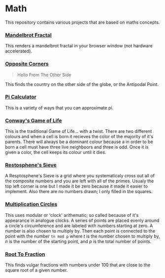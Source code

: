# Math
This repository contains various projects that are based on maths concepts.

### [Mandelbrot Fractal](./Mandelbrot/)
This renders a mandelbrot fractal in your browser window (not hardware accelerated).

### [Opposite Corners](./OppositeCorners/)
> Hello From The Other Side

This finds the country on the other side of the globe, or the Antipodal Point.

### [Pi Calculator](./PiCalculator/)
This is a variety of ways that you can approximate pi.

### [Conway's Game of Life](./GameOfLife/)
This is the traditional Game of Life... with a twist. There are two different colours and when a cell is born it recieves the color of the majority of it's parents. There will always be a dominant colour because a in order to be born a cell must have three live neighboors and three is odd. Once it is given a color, the cell keeps its colour until it dies.

### [Restosphene's Sieve](./RestosphenesSieve/)
A Resptosphene's Sieve is a grid where you systematicaly cross out all of the composite numbers and you are left with all of the primes. Usualy the top left corner is one but I made it be zero because it made it easier to implement. Also there are no numbers drawn; I only filled in the squares.

### [Multiplication Circles](./MultiplicationCircles/)
This uses modular or 'clock' arithematic; so called because of it's appearance in analogue clocks. A series of points are placed evenly around a circle's circumference and are labeled with numbers starting at zero. A number is also chosen to multiply by. Then each point is connected to the point with the number `tn mod p` where *t* is the number chosen to multiply by, *n* is the number of the starting point, and *p* is the total number of points.

### [Root To Fraction](./Root2Fraction/)
This finds vulgar fractions with numbers under 100 that are close to the square root of a given number.
